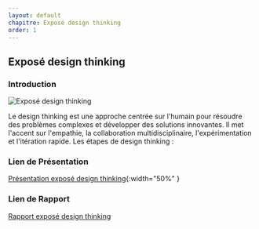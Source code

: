 ```yaml
---
layout: default
chapitre: Exposé design thinking
order: 1
---
```


## Exposé design thinking       
<!-- new slide -->
### Introduction
![Exposé design thinking](/gestion-projet/exposé-design-thinking/images/exposé-design-thinking.png)
<!-- note -->
Le design thinking est une approche centrée sur l'humain pour résoudre des problèmes complexes et développer des solutions innovantes. Il met l'accent sur l'empathie, la collaboration multidisciplinaire, l'expérimentation et l'itération rapide.
Les étapes de design thinking : 

### Lien de Présentation
[Présentation exposé design thinking](/gestion-projet/exposé-design-thinking/présentation.html){:width="50%"  }

### Lien de Rapport
[Rapport exposé design thinking](/gestion-projet/exposé-design-thinking/rapport.md)  